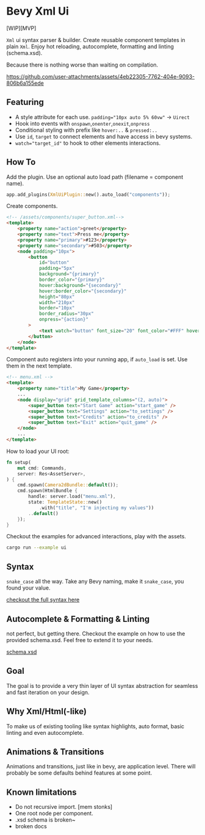 # Bevy Xml Ui

[WIP][MVP]

`Xml` ui syntax parser & builder. Create reusable component
templates in plain `Xml`. Enjoy hot reloading, autocomplete, formatting and linting (schema.xsd).

Because there is nothing worse than waiting on compilation.

https://github.com/user-attachments/assets/4eb22305-7762-404e-9093-806b6a155ede

## Featuring

-   A style attribute for each use. `padding="10px auto 5% 60vw"` -> `Uirect`
-   Hook into events with `onspawn`,`onenter`,`onexit`,`onpress`
-   Conditional styling with prefix like `hover:..` & `pressed:..`
-   Use `id`, `target` to connect elements and have access in bevy systems.
-   `watch="target_id"` to hook to other elements interactions.

## How To

Add the plugin. Use an optional auto load path (filename = component name).

```rust
app.add_plugins(XmlUiPlugin::new().auto_load("components"));
```

Create components.

```html
<!-- /assets/components/super_button.xml-->
<template>
    <property name="action">greet</property>
    <property name="text">Press me</property>
    <property name="primary">#123</property>
    <property name="secondary">#503</property>
    <node padding="10px">
        <button
            id="button"
            padding="5px"
            background="{primary}"
            border_color="{primary}"
            hover:background="{secondary}"
            hover:border_color="{secondary}"
            height="80px"
            width="210px"
            border="10px"
            border_radius="30px"
            onpress="{action}"
        >
            <text watch="button" font_size="20" font_color="#FFF" hover:font_color="#752">{text}</text>
        </button>
    </node>
</template>
```

Component auto registers into your running app, if `auto_load` is set.
Use them in the next template.

```html
<!-- menu.xml -->
<template>
    <property name="title">My Game</property>
    ...
    <node display="grid" grid_template_columns="(2, auto)">
        <super_button text="Start Game" action="start_game" />
        <super_button text="Settings" action="to_settings" />
        <super_button text="Credits" action="to_credits" />
        <super_button text="Exit" action="quit_game" />
    </node>
    ...
</template>
```

How to load your UI root:

```rust
fn setup(
    mut cmd: Commands,
    server: Res<AssetServer>,
) {
    cmd.spawn(Camera2dBundle::default());
    cmd.spawn(HtmlBundle {
        handle: server.load("menu.xml"),
        state: TemplateState::new()
            .with("title", "I'm injecting my values"))
        ..default()
    });
}
```

Checkout the examples for advanced interactions, play with the assets.

```bash
cargo run --example ui
```

## Syntax

`snake_case` all the way. Take any Bevy naming, make it `snake_case`, you found your value.

[checkout the full syntax here](docs/syntax.md)

## Autocomplete & Formatting & Linting

not perfect, but getting there. Checkout the example on how to use the provided
schema.xsd. Feel free to extend it to your needs.

[schema.xsd](schema.xsd)

## Goal

The goal is to provide a very thin layer of UI syntax abstraction for seamless and fast iteration on your design.

## Why Xml/Html(-like)

To make us of existing tooling like syntax highlights, auto format, basic linting and even autocomplete.

## Animations & Transitions

Animations and transitions, just like in bevy, are application level. There will probably be
some defaults behind features at some point.

## Known limitations

-   Do not recursive import. [mem stonks]
-   One root node per component.
-   .xsd schema is broken~
-   broken docs
